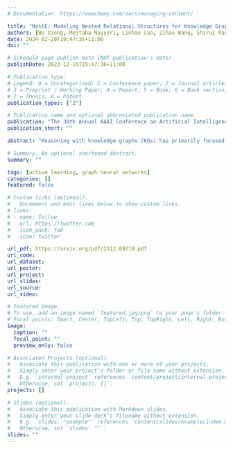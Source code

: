 ```yaml
---
# Documentation: https://wowchemy.com/docs/managing-content/

title: "NestE: Modeling Nested Relational Structures for Knowledge Graph Reasoning"
authors: [Bo Xiong, Mojtaba Nayyeri, Linhao Luo, Zihao Wang, Shirui Pan, Steffen Staab]
date: 2024-02-20T19:47:36+11:00
doi: ""

# Schedule page publish date (NOT publication's date).
publishDate: 2023-12-15T19:47:36+11:00

# Publication type.
# Legend: 0 = Uncategorized; 1 = Conference paper; 2 = Journal article;
# 3 = Preprint / Working Paper; 4 = Report; 5 = Book; 6 = Book section;
# 7 = Thesis; 8 = Patent
publication_types: ["2"]

# Publication name and optional abbreviated publication name.
publication: "The 38th Annual AAAI Conference on Artificial Intelligence (AAAI), February 20-27, 2024, Vancouver, Canada (CORE A*)."
publication_short: ""

abstract: "Reasoning with knowledge graphs (KGs) has primarily focused on triple-shaped facts. Recent advancements have been explored to enhance the semantics of these facts by incorporating more potent representations, such as hyper-relational facts. However, these approaches are limited to \emph{atomic facts}, which describe a single piece of information. This paper extends beyond \emph{atomic facts} and delves into \emph{nested facts}, represented by quoted triples where subjects and objects are triples themselves (e.g., ((\emph{BarackObama}, \emph{holds\_position}, \emph{President}), \emph{succeed\_by}, (\emph{DonaldTrump}, \emph{holds\_position}, \emph{President}))). These nested facts enable the expression of complex semantics like \emph{situations} over time and \emph{logical patterns} over entities and relations. In response, we introduce NestE, a novel KG embedding approach that captures the semantics of both atomic and nested factual knowledge. NestE represents each atomic fact as a 1×3 matrix, and each nested relation is modeled as a 3×3 matrix that rotates the 1×3 atomic fact matrix through matrix multiplication. Each element of the matrix is represented as a complex number in the generalized 4D hypercomplex space, including (spherical) quaternions, hyperbolic quaternions, and split-quaternions. Through thorough analysis, we demonstrate the embedding's efficacy in capturing diverse logical patterns over nested facts, surpassing the confines of first-order logic-like expressions. Our experimental results showcase NestE's significant performance gains over current baselines in triple prediction and conditional link prediction."

# Summary. An optional shortened abstract.
summary: ""

tags: [active learning, graph neural networks]
categories: []
featured: false

# Custom links (optional).
#   Uncomment and edit lines below to show custom links.
# links:
# - name: Follow
#   url: https://twitter.com
#   icon_pack: fab
#   icon: twitter

url_pdf: https://arxiv.org/pdf/2312.09219.pdf
url_code: 
url_dataset:
url_poster:
url_project:
url_slides:
url_source:
url_video:

# Featured image
# To use, add an image named `featured.jpg/png` to your page's folder. 
# Focal points: Smart, Center, TopLeft, Top, TopRight, Left, Right, BottomLeft, Bottom, BottomRight.
image:
  caption: ""
  focal_point: ""
  preview_only: false

# Associated Projects (optional).
#   Associate this publication with one or more of your projects.
#   Simply enter your project's folder or file name without extension.
#   E.g. `internal-project` references `content/project/internal-project/index.md`.
#   Otherwise, set `projects: []`.
projects: []

# Slides (optional).
#   Associate this publication with Markdown slides.
#   Simply enter your slide deck's filename without extension.
#   E.g. `slides: "example"` references `content/slides/example/index.md`.
#   Otherwise, set `slides: ""`.
slides: ""
---
```

